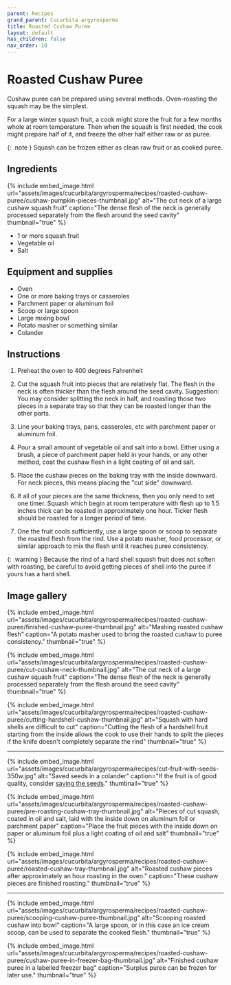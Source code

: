 ```yaml
---
parent: Recipes
grand_parent: Cucurbita argyrosperma
title: Roasted Cushaw Puree
layout: default
has_children: false
nav_order: 10
---
```


# Roasted Cushaw Puree

Cushaw puree can be prepared using several methods. Oven-roasting the squash may be the simplest.

For a large winter squash fruit, a cook might store the fruit for a few months whole at room temperature. Then when the squash is first needed, the cook might prepare half of it, and freeze the other half either raw or as puree.

{: .note }
Squash can be frozen either as clean raw fruit or as cooked puree.

## Ingredients
{% include embed_image.html url="assets/images/cucurbita/argyrosperma/recipes/roasted-cushaw-puree/cushaw-pumpkin-pieces-thumbnail.jpg" alt="The cut neck of a large cushaw squash fruit" caption="The dense flesh of the neck is generally processed separately from the flesh around the seed cavity" thumbnail="true" %}

- 1 or more squash fruit
- Vegetable oil
- Salt

## Equipment and supplies

- Oven
- One or more baking trays or casseroles
- Parchment paper or aluminum foil
- Scoop or large spoon
- Large mixing bowl
- Potato masher or something similar
- Colander

## Instructions

1. Preheat the oven to 400 degrees Fahrenheit

2. Cut the squash fruit into pieces that are relatively flat. The flesh in the neck is often thicker than the flesh around the seed cavity. Suggestion: You may consider splitting the neck in half, and roasting those two pieces in a separate tray so that they can be roasted longer than the other parts.

3. Line your baking trays, pans, casseroles, etc with parchment paper or aluminum foil.

4. Pour a small amount of vegetable oil and salt into a bowl. Either using a brush, a piece of parchment paper held in your hands, or any other method, coat the cushaw flesh in a light coating of oil and salt.

5. Place the cushaw pieces on the baking tray with the inside downward. For neck pieces, this means placing the "cut side" downward.

6. If all of your pieces are the same thickness, then you only need to set one timer. Squash which begin at room temperature with flesh up to 1.5 inches thick can be roasted in approximately one hour. Ticker flesh should be roasted for a longer period of time.

7. One the fruit cools sufficiently, use a large spoon or scoop to separate the roasted flesh from the rind. Use a potato masher, food processor, or similar approach to mix the flesh until it reaches puree consistency.

{: .warning }
Because the rind of a hard shell squash fruit does not soften with roasting, be careful to avoid getting pieces of shell into the puree if yours has a hard shell.

## Image gallery

{% include embed_image.html url="assets/images/cucurbita/argyrosperma/recipes/roasted-cushaw-puree/finished-cushaw-puree-thumbnail.jpg" alt="Mashing roasted cushaw flesh" caption="A potato masher used to bring the roasted cushaw to puree consistency." thumbnail="true" %}

{% include embed_image.html url="assets/images/cucurbita/argyrosperma/recipes/roasted-cushaw-puree/cut-cushaw-neck-thumbnail.jpg" alt="The cut neck of a large cushaw squash fruit" caption="The dense flesh of the neck is generally processed separately from the flesh around the seed cavity" thumbnail="true" %}

{% include embed_image.html url="assets/images/cucurbita/argyrosperma/recipes/roasted-cushaw-puree/cutting-hardshell-cushaw-thumbnail.jpg" alt="Squash with hard shells are difficult to cut" caption="Cutting the flesh of a hardshell fruit starting from the inside allows the cook to use their hands to split the pieces if the knife doesn't completely separate the rind" thumbnail="true" %}

<hr>

{% include embed_image.html url="assets/images/cucurbita/argyrosperma/recipes/cut-fruit-with-seeds-350w.jpg" alt="Saved seeds in a colander" caption="If the fruit is of good quality, consider [saving the seeds](https://goingtoseed.org/pages/processing-squash-seeds)." thumbnail="true" %}

{% include embed_image.html url="assets/images/cucurbita/argyrosperma/recipes/roasted-cushaw-puree/pre-roasting-cushaw-tray-thumbnail.jpg" alt="Pieces of cut squash, coated in oil and salt, laid with the inside down on aluminum foil or parchment paper" caption="Place the fruit pieces with the inside down on paper or aluminum foil plus a light coating of oil and salt" thumbnail="true" %}

{% include embed_image.html url="assets/images/cucurbita/argyrosperma/recipes/roasted-cushaw-puree/roasted-cushaw-tray-thumbnail.jpg" alt="Roasted cushaw pieces after approximately an hour roasting in the oven." caption="These cushaw pieces are finished roasting." thumbnail="true" %}

<hr>

{% include embed_image.html url="assets/images/cucurbita/argyrosperma/recipes/roasted-cushaw-puree/scooping-cushaw-puree-thumbnail.jpg" alt="Scooping roasted cushaw into bowl" caption="A large spoon, or in this case an ice cream scoop, can be used to separate the cooked flesh." thumbnail="true" %}

{% include embed_image.html url="assets/images/cucurbita/argyrosperma/recipes/roasted-cushaw-puree/cushaw-puree-in-freezer-bag-thumbnail.jpg" alt="Finished cushaw puree in a labelled freezer bag" caption="Surplus puree can be frozen for later use." thumbnail="true" %}

